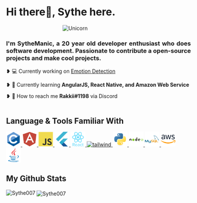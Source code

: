 # Hi there👋, Sythe here. 
<img align="right" width=350px alt="Unicorn" src="https://c.tenor.com/GN73MKBawZYAAAAi/busy-cute.gif" />
<p>&nbsp;<h3 align="justify">I'm SytheManic, a 20 year old developer enthusiast who does software development. Passionate to contribute a open-source projects and make cool projects.</h3></p>

❥ 💻 Currently working on [Emotion Detection](https://github.com/Sythe007/emotion-detection) 

❥ 📝 Currently learning **AngularJS, React Native, and Amazon Web Service**

❥ 💬 How to reach me **Rakkii#1198** via Discord
<br>
<br>

## Language & Tools Familiar With
<p align="left">
       <a href="#" target="_blank"> <img src="https://github.com/devicons/devicon/blob/master/icons/c/c-original.svg" alt="C" width="40" height="40"/> </a>
     <a href="https://angular.io/" target="_blank"> <img src="https://github.com/devicons/devicon/blob/master/icons/angularjs/angularjs-plain.svg" alt="AngularJS" width="40" height="40"/> </a> 
        <a href="https://developer.mozilla.org/en-US/docs/Web/JavaScript" target="_blank"> <img src="https://raw.githubusercontent.com/devicons/devicon/master/icons/javascript/javascript-original.svg" alt="javascript" width="40" height="40"/> </a>
    <a href="https://flutter.dev/" target="_blank"> <img src="https://github.com/devicons/devicon/blob/master/icons/flutter/flutter-original.svg" alt="flutter" width="40" height="40"/> </a>
      <a href="https://reactjs.org/" target="_blank"> <img src="https://raw.githubusercontent.com/devicons/devicon/master/icons/react/react-original-wordmark.svg" alt="react" width="40" height="40"/> </a>
    <a href="https://tailwindcss.com/" target="_blank"> <img src="https://www.vectorlogo.zone/logos/tailwindcss/tailwindcss-icon.svg" alt="tailwind" width="40" height="40"/> </a>
    <a href="https://www.python.org" target="_blank"> <img src="https://raw.githubusercontent.com/devicons/devicon/master/icons/python/python-original.svg" alt="python" width="40" height="40"/> </a>
      <a href="https://nodejs.org" target="_blank"> <img src="https://raw.githubusercontent.com/devicons/devicon/master/icons/nodejs/nodejs-original-wordmark.svg" alt="nodejs" width="40" height="40"/> </a>
       <a href="https://www.mysql.com/" target="_blank"> <img src="https://github.com/devicons/devicon/blob/master/icons/mysql/mysql-original-wordmark.svg" alt="mysql" width="40" height="40"/> </a>
     <a href="https://aws.amazon.com/" target="_blank"> <img src="https://github.com/devicons/devicon/blob/master/icons/amazonwebservices/amazonwebservices-original-wordmark.svg" alt="AWS" width="40" height="40"/> </a>
     <a href="https://www.java.com/en/" target="_blank"> <img src="https://github.com/devicons/devicon/blob/master/icons/java/java-original.svg" alt="Java" width="40" height="40"/> </a>
</p>

## My Github Stats
<p align="center">
<p><img align="left" src="https://github-readme-stats.vercel.app/api?username=Sythe007&show_icons=true&theme=tokyonight&line_height=27" alt="Sythe007" /></p>
<p>&nbsp;<img align="center" src="https://github-readme-stats.vercel.app/api/top-langs/?username=Sythe007&langs_count=6&theme=tokyonight&layout=compact" alt="Sythe007" width="410" />
</p>
